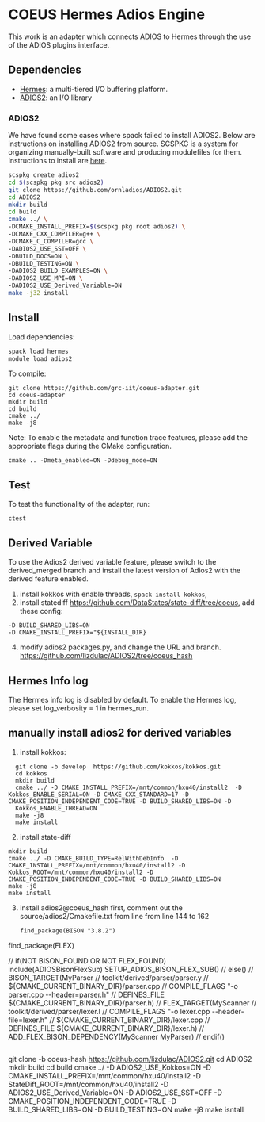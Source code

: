 # COEUS Hermes Adios Engine

This work is an adapter which connects ADIOS to Hermes through the use
of the ADIOS plugins interface.

## Dependencies

* [Hermes](https://github.com/HDFGroup/hermes): a multi-tiered I/O buffering platform.
* [ADIOS2](https://github.com/ornladios/ADIOS2): an I/O library

### ADIOS2

We have found some cases where spack failed to install ADIOS2. Below are
instructions on installing ADIOS2 from source. SCSPKG is a system for
organizing manually-built software and producing modulefiles for them.
Instructions to install are [here](https://grc.iit.edu/docs/hermes/building-hermes#optional-create-a-hermes-scspkg-repo).

```bash
scspkg create adios2
cd $(scspkg pkg src adios2)
git clone https://github.com/ornladios/ADIOS2.git
cd ADIOS2
mkdir build
cd build
cmake ../ \
-DCMAKE_INSTALL_PREFIX=$(scspkg pkg root adios2) \
-DCMAKE_CXX_COMPILER=g++ \
-DCMAKE_C_COMPILER=gcc \
-DADIOS2_USE_SST=OFF \
-DBUILD_DOCS=ON \
-DBUILD_TESTING=ON \
-DADIOS2_BUILD_EXAMPLES=ON \
-DADIOS2_USE_MPI=ON \
-DADIOS2_USE_Derived_Variable=ON
make -j32 install
```

## Install

Load dependencies:
```bash
spack load hermes
module load adios2
```

To compile:
```
git clone https://github.com/grc-iit/coeus-adapter.git
cd coeus-adapter
mkdir build
cd build
cmake ../
make -j8
```

Note:
To enable the metadata and function trace features, please add the appropriate flags during the CMake configuration.
```
cmake .. -Dmeta_enabled=ON -Ddebug_mode=ON
```
## Test

To test the functionality of the adapter, run:
```
ctest
```
## Derived Variable
To use the Adios2 derived variable feature, please switch to the derived_merged branch and install the latest version of Adios2 with the derived feature enabled.
1. install kokkos with enable threads, ```spack install kokkos```,
2.  install statediff https://github.com/DataStates/state-diff/tree/coeus,   add these config:
   ```
-D BUILD_SHARED_LIBS=ON
-D CMAKE_INSTALL_PREFIX="${INSTALL_DIR}
```
4.  modify adios2 packages.py, and change the URL and branch. https://github.com/lizdulac/ADIOS2/tree/coeus_hash

## Hermes Info log
The Hermes info log is disabled by default. To enable the Hermes log, please set log_verbosity = 1 in hermes_run.



## manually install adios2 for derived variables

1. install kokkos:
```
  git clone -b develop  https://github.com/kokkos/kokkos.git
  cd kokkos
  mkdir build
  cmake ../ -D CMAKE_INSTALL_PREFIX=/mnt/common/hxu40/install2  -D Kokkos_ENABLE_SERIAL=ON -D CMAKE_CXX_STANDARD=17 -D CMAKE_POSITION_INDEPENDENT_CODE=TRUE -D BUILD_SHARED_LIBS=ON -D 
  Kokkos_ENABLE_THREAD=ON
  make -j8
  make install

```


2. install state-diff
  ```
 mkdir build
  cmake ../ -D CMAKE_BUILD_TYPE=RelWithDebInfo  -D CMAKE_INSTALL_PREFIX=/mnt/common/hxu40/install2 -D Kokkos_ROOT=/mnt/common/hxu40/install2 -D CMAKE_POSITION_INDEPENDENT_CODE=TRUE -D BUILD_SHARED_LIBS=ON
  make -j8
  make install
  ```



3. install adios2@coeus_hash
   first, comment out the source/adios2/Cmakefile.txt from line from line 144 to 162
   
   ```
   find_package(BISON "3.8.2")
  find_package(FLEX)

 //  if(NOT BISON_FOUND OR NOT FLEX_FOUND)
    include(ADIOSBisonFlexSub)
    SETUP_ADIOS_BISON_FLEX_SUB()
 //  else()
 //   BISON_TARGET(MyParser
 //     toolkit/derived/parser/parser.y
 //     ${CMAKE_CURRENT_BINARY_DIR}/parser.cpp
 //     COMPILE_FLAGS "-o parser.cpp --header=parser.h"
 //     DEFINES_FILE ${CMAKE_CURRENT_BINARY_DIR}/parser.h)
//   FLEX_TARGET(MyScanner
//     toolkit/derived/parser/lexer.l
 //     COMPILE_FLAGS "-o lexer.cpp --header-file=lexer.h" 
 //     ${CMAKE_CURRENT_BINARY_DIR}/lexer.cpp
 //     DEFINES_FILE ${CMAKE_CURRENT_BINARY_DIR}/lexer.h)
//   ADD_FLEX_BISON_DEPENDENCY(MyScanner MyParser)
 // endif()
 ```

```
git clone -b coeus-hash https://github.com/lizdulac/ADIOS2.git
cd ADIOS2
mkdir build
cd build
cmake ../ -D ADIOS2_USE_Kokkos=ON  -D CMAKE_INSTALL_PREFIX=/mnt/common/hxu40/install2 -D StateDiff_ROOT=/mnt/common/hxu40/install2 -D ADIOS2_USE_Derived_Variable=ON -D ADIOS2_USE_SST=OFF -D CMAKE_POSITION_INDEPENDENT_CODE=TRUE -D BUILD_SHARED_LIBS=ON -D BUILD_TESTING=ON
make -j8
make isntall
 ```
